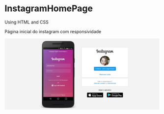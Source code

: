 # InstagramHomePage
Using HTML and CSS

Página inicial do instagram com responsividade

<p align="center">
  <img src="./img/web.jpg">
</p>